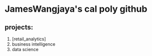 # JamesWangjaya's cal poly github
## projects:

1. [retail_analytics]
2. business intelligence
3. data science
